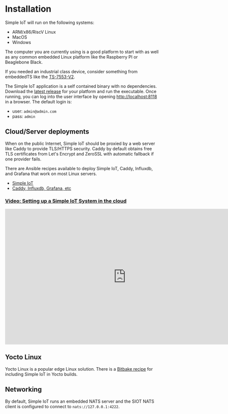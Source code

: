 # Installation

Simple IoT will run on the following systems:

- ARM/x86/RiscV Linux
- MacOS
- Windows

The computer you are currently using is a good platform to start with as well as
any common embedded Linux platform like the Raspberry PI or Beaglebone Black.

If you needed an industrial class device, consider something from embeddedTS
like the [TS-7553-V2](https://www.embeddedts.com/products/TS-7553-V2).

The Simple IoT application is a self contained binary with no dependencies.
Download the [latest release](https://github.com/simpleiot/simpleiot/releases)
for your platform and run the executable. Once running, you can log into the
user interface by opening [http://localhost:8118](http://localhost:8118) in a
browser. The default login is:

- user: `admin@admin.com`
- pass: `admin`

## Cloud/Server deployments

When on the public Internet, Simple IoT should be proxied by a web server like
Caddy to provide TLS/HTTPS security. Caddy by default obtains free TLS
certificates from Let's Encrypt and ZeroSSL with automatic fallback if one
provider fails.

There are Ansible recipes available to deploy Simple IoT, Caddy, Influxdb, and
Grafana that work on most Linux servers.

- [Simple IoT](https://github.com/simpleiot/ansible-role-simpleiot-bin)
- [Caddy, Influxdb, Grafana, etc](https://github.com/cbrake?tab=repositories&q=ansible)

### [Video: Setting up a Simple IoT System in the cloud](https://youtu.be/pH8GPbjt-SI)

<iframe width="791" height="445" src="https://www.youtube.com/embed/pH8GPbjt-SI" title="Setting up a Simple IoT System in the cloud" frameborder="0" allow="accelerometer; autoplay; clipboard-write; encrypted-media; gyroscope; picture-in-picture; web-share" allowfullscreen></iframe>

## Yocto Linux

Yocto Linux is a popular edge Linux solution. There is a
[Bitbake recipe](https://github.com/YoeDistro/yoe-distro/blob/master/sources/meta-yoe/recipes-siot/simpleiot/simpleiot_git.bb)
for including Simple IoT in Yocto builds.

## Networking

By default, Simple IoT runs an embedded NATS server and the SIOT NATS client is
configured to connect to `nats://127.0.0.1:4222`.
